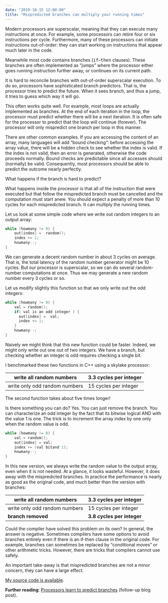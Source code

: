 ```yaml
---
date: "2019-10-15 12:00:00"
title: "Mispredicted branches can multiply your running times"
---
```




Modern processors are superscalar, meaning that they can execute many instructions at once. For example, some processors can retire four or six instructions per cycle. Furthermore, many of these processors can initiate instructions out-of-order: they can start working on instructions that appear much later in the code.

Meanwhile most code contains branches (<tt>if</tt>&#8211;<tt>then</tt> clauses). These branches are often implemented as &ldquo;jumps&rdquo; where the processor either goes running instruction further away, or continues on its current path.

It is hard to reconcile branches with out-of-order superscalar execution. To do so, processors have sophisticated branch predictors. That is, the processor tries to predict the future. When it sees branch, and thus a jump, it tries to guess which way it will go.

This often works quite well. For example, most loops are actually implemented as branches. At the end of each iteration in the loop, the processor must predict whether there will be a next iteration. It is often safe for the processor to predict that the loop will continue (forever). The processor will only mispredict one branch per loop in this manner.

There are other common examples. If you are accessing the content of an array, many languages will add &ldquo;bound checking&rdquo;: before accessing the array value, there will be a hidden check to see whether the index is valid. If the index is not valid, then an error is generated, otherwise the code proceeds normally. Bound checks are predictable since all accesses should (normally) be valid. Consequently, most processors should be able to predict the outcome nearly perfectly.

What happens if the branch is hard to predict?

What happens inside the processor is that all of the instruction that were executed but that follow the mispredicted branch must be cancelled and the computation must start anew. You should expect a penalty of more than 10 cycles for each mispredicted branch. It can multiply the running times.

Let us look at some simple code where we write out random integers to an output array:
```C
while (howmany != 0) {
    out[index] =  random();
    index += 1;
    howmany--;
}
```


We can generate a decent random number in about 3 cycles on average. That is, the total latency of the random number generator might be 10 cycles. But our processor is superscalar, so we can do several random-number computations at once. Thus we may generate a new random number every 3 cycles or so.

Let us modify slightly this function so that we only write out the odd integers:
```C
while (howmany != 0) {
    val = random();
    if( val is an odd integer ) {
      out[index] =  val;
      index += 1;
    }
    howmany--;
}
```


Naively we might think that this new function could be faster. Indeed, we might only write out one out of two integers. We have a branch, but checking whether an integer is odd requires checking a single bit.

I benchmarked these two functions in C++ using a skylake processor:

write all random numbers |3.3 cycles per integer   |
-------------------------|-------------------------|
write only odd random numbers |15 cycles per integer    |


The second function takes about five times longer!

Is there something you can do? Yes. You can just remove the branch. You can characterize an odd integer by the fact that its bitwise logical AND with the value 1 is one. The trick is to increment the array index by one only when the random value is odd.
```C
while (howmany != 0) {
    val = random();
    out[index] = val;
    index += (val bitand 1);
    howmany--;
}
```


In this new version, we always write the random value to the output array, even when it is not needed. At a glance, it looks wasteful. However, it does away with the mispredicted branches. In practice the performance is nearly as good as the original code, and much better than the version with branches:

write all random numbers |3.3 cycles per integer   |
-------------------------|-------------------------|
write only odd random numbers |15 cycles per integer    |
__branch removed__       |__3.8 cycles per integer__ |


Could the compiler have solved this problem on its own? In general, the answer is negative. Sometimes compilers have some options to avoid branches entirely even if there is an if-then clause in the original code. For example, branches can sometimes be replaced by &ldquo;conditional moves&rdquo; or other arithmetic tricks. However, there are tricks that compilers cannot use safely.

An important take-away is that mispredicted branches are not a minor concern, they can have a large effect.

[My source code is available](https://github.com/lemire/Code-used-on-Daniel-Lemire-s-blog/tree/master/2019/10/14).

__Further reading__: [Processors learn to predict branches](/lemire/blog/2019/10/16/benchmarking-is-hard-processors-learn-to-predict-branches/) (follow-up blog post).

